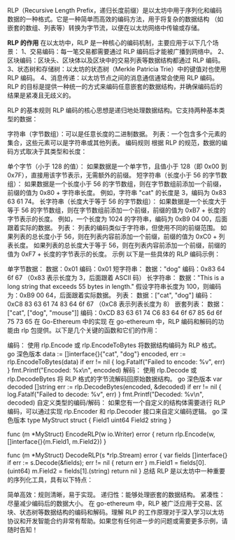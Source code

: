RLP（Recursive Length Prefix，递归长度前缀）是以太坊中用于序列化和编码数据的一种格式。它是一种简单而高效的编码方法，用于将复杂的数据结构
（如嵌套的数组、列表等）转换为字节流，以便在以太坊网络中传输或存储。

**RLP 的作用**
在以太坊中，RLP 是一种核心的编码机制，主要应用于以下几个场景：
1、交易编码：每一笔交易都需要通过 RLP 编码后才能被广播到网络中。
2、区块编码：区块头、区块体以及区块中的交易列表等数据结构都通过 RLP 编码。
3、状态树和存储树：以太坊的状态树（Merkle Patricia Trie）中的键值对也使用 RLP 编码。
4、消息传递：以太坊节点之间的消息通信通常会使用 RLP 编码。
RLP 的目标是提供一种统一的方式来编码任意嵌套的数据结构，并确保编码后的结果是紧凑且无歧义的。

RLP 的基本规则
RLP 编码的核心思想是递归地处理数据结构。它支持两种基本类型的数据：

字符串（字节数组）：可以是任意长度的二进制数据。
列表：一个包含多个元素的集合，这些元素可以是字符串或其他列表。
编码规则
根据 RLP 的规范，数据的编码方式取决于其类型和长度：

单个字节（小于 128 的值）：
如果数据是一个单字节，且值小于 128（即 0x00 到 0x7F），直接用该字节表示，无需额外的前缀。
短字符串（长度小于 56 的字节数组）：
如果数据是一个长度小于 56 的字节数组，则在字节数组前添加一个前缀，前缀的值为 0x80 + 字符串长度。
例如，字符串 "cat" 的长度是 3，编码为 0x83 63 61 74。
长字符串（长度大于等于 56 的字节数组）：
如果数据是一个长度大于等于 56 的字节数组，则在字节数组前添加一个前缀，前缀的值为 0xB7 + 长度的字节表示的长度。
例如，一个长度为 1024 的字符串，编码为 0xB9 04 00，后面跟着实际的数据。
列表：
列表的编码类似于字符串，但使用不同的前缀范围。
如果列表的总长度小于 56，则在列表内容前添加一个前缀，前缀的值为 0xC0 + 列表长度。
如果列表的总长度大于等于 56，则在列表内容前添加一个前缀，前缀的值为 0xF7 + 长度的字节表示的长度。
示例
以下是一些具体的 RLP 编码示例：

单字节数据：
数据：0x01
编码：0x01
短字符串：
数据："dog"
编码：0x83 64 6f 67 （0x83 表示长度为 3，后面跟着 ASCII 码）
长字符串：
数据："This is a long string that exceeds 55 bytes in length."
假设字符串长度为 100，则编码为：0xB9 00 64，后面跟着实际数据。
列表：
数据：["cat", "dog"]
编码：0xC8 83 63 61 74 83 64 6f 67 （0xC8 表示列表长度为 8）
嵌套列表：
数据：["cat", ["dog", "mouse"]]
编码：0xCD 83 63 61 74 C6 83 64 6f 67 85 6d 6f 75 73 65
在 Go-Ethereum 中的实现
在 go-ethereum 中，RLP 编码和解码的功能由 rlp 包提供。以下是几个关键的函数和它们的作用：

编码：
使用 rlp.Encode 或 rlp.EncodeToBytes 将数据结构编码为 RLP 格式。
go
深色版本
data := []interface{}{"cat", "dog"}
encoded, err := rlp.EncodeToBytes(data)
if err != nil {
log.Fatalf("Failed to encode: %v", err)
}
fmt.Printf("Encoded: %x\n", encoded)
解码：
使用 rlp.Decode 或 rlp.DecodeBytes 将 RLP 格式的字节流解码回原始数据结构。
go
深色版本
var decoded []string
err := rlp.DecodeBytes(encoded, &decoded)
if err != nil {
log.Fatalf("Failed to decode: %v", err)
}
fmt.Printf("Decoded: %v\n", decoded)
自定义类型的编码/解码：
如果您有一个自定义的结构体需要进行 RLP 编码，可以通过实现 rlp.Encoder 和 rlp.Decoder 接口来自定义编码逻辑。
go
深色版本
type MyStruct struct {
Field1 uint64
Field2 string
}

func (m *MyStruct) EncodeRLP(w io.Writer) error {
return rlp.Encode(w, []interface{}{m.Field1, m.Field2})
}

func (m *MyStruct) DecodeRLP(s *rlp.Stream) error {
var fields []interface{}
if err := s.Decode(&fields); err != nil {
return err
}
m.Field1 = fields[0].(uint64)
m.Field2 = fields[1].(string)
return nil
}
总结
RLP 是以太坊中一种重要的序列化工具，具有以下特点：

简单高效：规则清晰，易于实现。
递归性：能够处理嵌套的数据结构。
紧凑性：尽量减少编码后的数据大小。
在 go-ethereum 中，RLP 被广泛应用于交易、区块、状态树等数据结构的编码和解码。理解 RLP 的工作原理对于深入学习以太坊协议和开发智能合约非常有帮助。如果您有任何进一步的问题或需要更多示例，请随时告知！